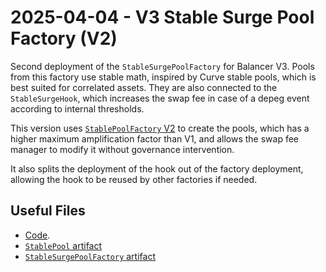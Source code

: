 # 2025-04-04 - V3 Stable Surge Pool Factory (V2)

Second deployment of the `StableSurgePoolFactory` for Balancer V3.
Pools from this factory use stable math, inspired by Curve stable pools, which is best suited for correlated assets.
They are also connected to the `StableSurgeHook`, which increases the swap fee in case of a depeg event according to internal thresholds.

This version uses [`StablePoolFactory` V2](../20250324-v3-stable-pool-v2/) to create the pools, which has a higher maximum amplification factor than V1, and allows the swap fee manager to modify it without governance intervention.

It also splits the deployment of the hook out of the factory deployment, allowing the hook to be reused by other factories if needed.

## Useful Files

- [Code](https://github.com/balancer/balancer-v3-monorepo/commit/193030ced01679b729e908e9d043cb20e3d51071).
- [`StablePool` artifact](./artifact/StablePool.json)
- [`StableSurgePoolFactory` artifact](./artifact/StableSurgePoolFactory.json)
